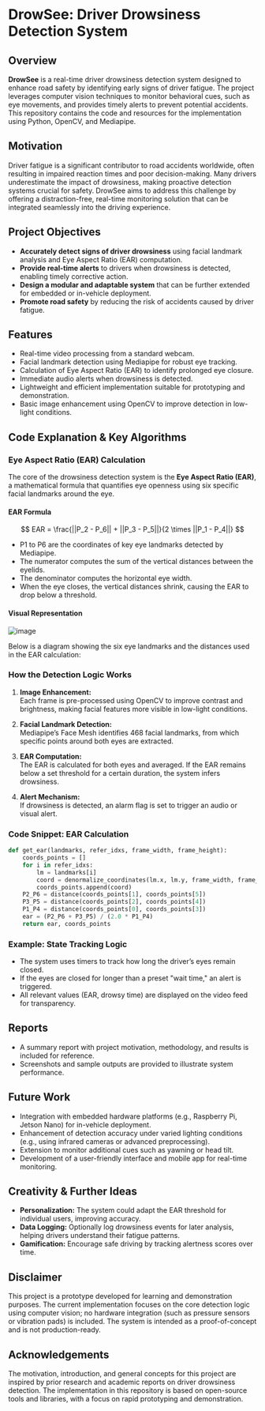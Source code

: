 # DrowSee: Driver Drowsiness Detection System
## Overview
**DrowSee** is a real-time driver drowsiness detection system designed to enhance road safety by identifying early signs of driver fatigue. The project leverages computer vision techniques to monitor behavioral cues, such as eye movements, and provides timely alerts to prevent potential accidents. This repository contains the code and resources for the implementation using Python, OpenCV, and Mediapipe.

## Motivation
Driver fatigue is a significant contributor to road accidents worldwide, often resulting in impaired reaction times and poor decision-making. Many drivers underestimate the impact of drowsiness, making proactive detection systems crucial for safety. DrowSee aims to address this challenge by offering a distraction-free, real-time monitoring solution that can be integrated seamlessly into the driving experience.

## Project Objectives
- **Accurately detect signs of driver drowsiness** using facial landmark analysis and Eye Aspect Ratio (EAR) computation.
- **Provide real-time alerts** to drivers when drowsiness is detected, enabling timely corrective action.
- **Design a modular and adaptable system** that can be further extended for embedded or in-vehicle deployment.
- **Promote road safety** by reducing the risk of accidents caused by driver fatigue.

## Features
- Real-time video processing from a standard webcam.
- Facial landmark detection using Mediapipe for robust eye tracking.
- Calculation of Eye Aspect Ratio (EAR) to identify prolonged eye closure.
- Immediate audio alerts when drowsiness is detected.
- Lightweight and efficient implementation suitable for prototyping and demonstration.
- Basic image enhancement using OpenCV to improve detection in low-light conditions.

## Code Explanation & Key Algorithms
### Eye Aspect Ratio (EAR) Calculation
The core of the drowsiness detection system is the **Eye Aspect Ratio (EAR)**, a mathematical formula that quantifies eye openness using six specific facial landmarks around the eye.

#### EAR Formula

$$
EAR = \frac{||P_2 - P_6|| + ||P_3 - P_5||}{2 \times ||P_1 - P_4||}
$$

- P1 to P6 are the coordinates of key eye landmarks detected by Mediapipe.
- The numerator computes the sum of the vertical distances between the eyelids.
- The denominator computes the horizontal eye width.
- When the eye closes, the vertical distances shrink, causing the EAR to drop below a threshold.

#### Visual Representation

![image](https://github.com/user-attachments/assets/14dbcf0e-8a43-4360-94b3-59e21f80495b)


Below is a diagram showing the six eye landmarks and the distances used in the EAR calculation:
### How the Detection Logic Works
1. **Image Enhancement:**  
   Each frame is pre-processed using OpenCV to improve contrast and brightness, making facial features more visible in low-light conditions.

2. **Facial Landmark Detection:**  
   Mediapipe’s Face Mesh identifies 468 facial landmarks, from which specific points around both eyes are extracted.

3. **EAR Computation:**  
   The EAR is calculated for both eyes and averaged. If the EAR remains below a set threshold for a certain duration, the system infers drowsiness.

4. **Alert Mechanism:**  
   If drowsiness is detected, an alarm flag is set to trigger an audio or visual alert.

### Code Snippet: EAR Calculation
```python
def get_ear(landmarks, refer_idxs, frame_width, frame_height):
    coords_points = []
    for i in refer_idxs:
        lm = landmarks[i]
        coord = denormalize_coordinates(lm.x, lm.y, frame_width, frame_height)
        coords_points.append(coord)
    P2_P6 = distance(coords_points[1], coords_points[5])
    P3_P5 = distance(coords_points[2], coords_points[4])
    P1_P4 = distance(coords_points[0], coords_points[3])
    ear = (P2_P6 + P3_P5) / (2.0 * P1_P4)
    return ear, coords_points
```

### Example: State Tracking Logic
- The system uses timers to track how long the driver’s eyes remain closed.
- If the eyes are closed for longer than a preset "wait time," an alert is triggered.
- All relevant values (EAR, drowsy time) are displayed on the video feed for transparency.

## Reports
- A summary report with project motivation, methodology, and results is included for reference.
- Screenshots and sample outputs are provided to illustrate system performance.

## Future Work
- Integration with embedded hardware platforms (e.g., Raspberry Pi, Jetson Nano) for in-vehicle deployment.
- Enhancement of detection accuracy under varied lighting conditions (e.g., using infrared cameras or advanced preprocessing).
- Extension to monitor additional cues such as yawning or head tilt.
- Development of a user-friendly interface and mobile app for real-time monitoring.

## Creativity & Further Ideas
- **Personalization:** The system could adapt the EAR threshold for individual users, improving accuracy.
- **Data Logging:** Optionally log drowsiness events for later analysis, helping drivers understand their fatigue patterns.
- **Gamification:** Encourage safe driving by tracking alertness scores over time.

## Disclaimer
This project is a prototype developed for learning and demonstration purposes. The current implementation focuses on the core detection logic using computer vision; no hardware integration (such as pressure sensors or vibration pads) is included. The system is intended as a proof-of-concept and is not production-ready.

## Acknowledgements
The motivation, introduction, and general concepts for this project are inspired by prior research and academic reports on driver drowsiness detection. The implementation in this repository is based on open-source tools and libraries, with a focus on rapid prototyping and demonstration.
